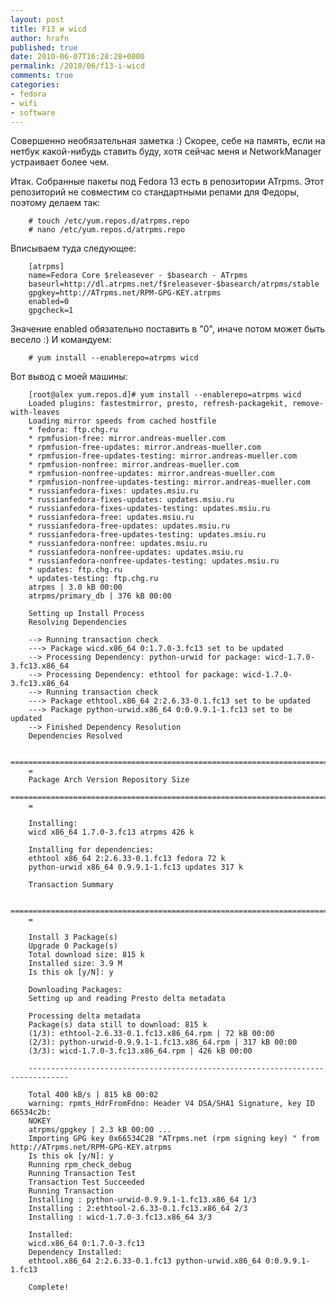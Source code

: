 ```yaml
---
layout: post
title: F13 и wicd
author: hrafn
published: true
date: 2010-06-07T16:28:28+0000
permalink: /2010/06/f13-i-wicd
comments: true
categories:
- fedora
- wifi
- software
---
```


Совершенно необязательная заметка :) Скорее, себе на память, если на нетбук
какой-нибудь ставить буду, хотя сейчас меня и NetworkManager устраивает более
чем.

<!--more-->

Итак. Собранные пакеты под Fedora 13 есть в репозитории ATrpms. Этот
репозиторий не совместим со стандартными репами для Федоры, поэтому делаем
так:

		# touch /etc/yum.repos.d/atrpms.repo
		# nano /etc/yum.repos.d/atrpms.repo

Вписываем туда следующее:

		[atrpms]
		name=Fedora Core $releasever - $basearch - ATrpms
		baseurl=http://dl.atrpms.net/f$releasever-$basearch/atrpms/stable
		gpgkey=http://ATrpms.net/RPM-GPG-KEY.atrpms
		enabled=0
		gpgcheck=1

Значение enabled обязательно поставить в "0", иначе потом может быть весело :)
И командуем:

		# yum install --enablerepo=atrpms wicd

Вот вывод с моей машины:

		[root@alex yum.repos.d]# yum install --enablerepo=atrpms wicd
		Loaded plugins: fastestmirror, presto, refresh-packagekit, remove-with-leaves
		Loading mirror speeds from cached hostfile
		* fedora: ftp.chg.ru
		* rpmfusion-free: mirror.andreas-mueller.com
		* rpmfusion-free-updates: mirror.andreas-mueller.com
		* rpmfusion-free-updates-testing: mirror.andreas-mueller.com
		* rpmfusion-nonfree: mirror.andreas-mueller.com
		* rpmfusion-nonfree-updates: mirror.andreas-mueller.com
		* rpmfusion-nonfree-updates-testing: mirror.andreas-mueller.com
		* russianfedora-fixes: updates.msiu.ru
		* russianfedora-fixes-updates: updates.msiu.ru
		* russianfedora-fixes-updates-testing: updates.msiu.ru
		* russianfedora-free: updates.msiu.ru
		* russianfedora-free-updates: updates.msiu.ru
		* russianfedora-free-updates-testing: updates.msiu.ru
		* russianfedora-nonfree: updates.msiu.ru
		* russianfedora-nonfree-updates: updates.msiu.ru
		* russianfedora-nonfree-updates-testing: updates.msiu.ru
		* updates: ftp.chg.ru
		* updates-testing: ftp.chg.ru
		atrpms | 3.0 kB 00:00
		atrpms/primary_db | 376 kB 00:00

		Setting up Install Process
		Resolving Dependencies

		--> Running transaction check
		---> Package wicd.x86_64 0:1.7.0-3.fc13 set to be updated
		--> Processing Dependency: python-urwid for package: wicd-1.7.0-3.fc13.x86_64
		--> Processing Dependency: ethtool for package: wicd-1.7.0-3.fc13.x86_64
		--> Running transaction check
		---> Package ethtool.x86_64 2:2.6.33-0.1.fc13 set to be updated
		---> Package python-urwid.x86_64 0:0.9.9.1-1.fc13 set to be updated
		--> Finished Dependency Resolution
		Dependencies Resolved

		==============================================================================
		=
		Package Arch Version Repository Size
		==============================================================================
		=

		Installing:
		wicd x86_64 1.7.0-3.fc13 atrpms 426 k

		Installing for dependencies:
		ethtool x86_64 2:2.6.33-0.1.fc13 fedora 72 k
		python-urwid x86_64 0.9.9.1-1.fc13 updates 317 k

		Transaction Summary

		==============================================================================
		=

		Install 3 Package(s)
		Upgrade 0 Package(s)
		Total download size: 815 k
		Installed size: 3.9 M
		Is this ok [y/N]: y

		Downloading Packages:
		Setting up and reading Presto delta metadata

		Processing delta metadata
		Package(s) data still to download: 815 k
		(1/3): ethtool-2.6.33-0.1.fc13.x86_64.rpm | 72 kB 00:00
		(2/3): python-urwid-0.9.9.1-1.fc13.x86_64.rpm | 317 kB 00:00
		(3/3): wicd-1.7.0-3.fc13.x86_64.rpm | 426 kB 00:00

		-------------------------------------------------------------------------------

		Total 400 kB/s | 815 kB 00:02
		warning: rpmts_HdrFromFdno: Header V4 DSA/SHA1 Signature, key ID 66534c2b:
		NOKEY
		atrpms/gpgkey | 2.3 kB 00:00 ...
		Importing GPG key 0x66534C2B "ATrpms.net (rpm signing key) " from http://ATrpms.net/RPM-GPG-KEY.atrpms
		Is this ok [y/N]: y
		Running rpm_check_debug
		Running Transaction Test
		Transaction Test Succeeded
		Running Transaction
		Installing : python-urwid-0.9.9.1-1.fc13.x86_64 1/3
		Installing : 2:ethtool-2.6.33-0.1.fc13.x86_64 2/3
		Installing : wicd-1.7.0-3.fc13.x86_64 3/3

		Installed:
		wicd.x86_64 0:1.7.0-3.fc13
		Dependency Installed:
		ethtool.x86_64 2:2.6.33-0.1.fc13 python-urwid.x86_64 0:0.9.9.1-1.fc13

		Complete!

